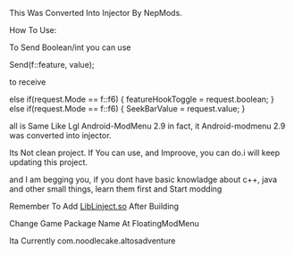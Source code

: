 This Was Converted Into Injector By NepMods.


How To Use:

To Send Boolean/int you can use


Send(f::feature, value);


to receive 



else if(request.Mode == f::f6) {
    featureHookToggle = request.boolean;
 }
else if(request.Mode == f::f6) {
       SeekBarValue = request.value;
  }


all is Same Like Lgl Android-ModMenu 2.9
in fact, it Android-modmenu 2.9 was converted into injector.


Its Not clean project. If You can use, and Improove, you can do.i will
keep updating this project.


and I am begging you, if you dont have basic knowladge about c++, java and 
other small things, learn them first and Start modding






Remember To Add <a href = "https://github.com/NepMods/Android-Mod-Inject/blob/master/libinject.so">LibLinject.so</a> After Building




Change Game Package Name At FloatingModMenu


Ita Currently com.noodlecake.altosadventure
